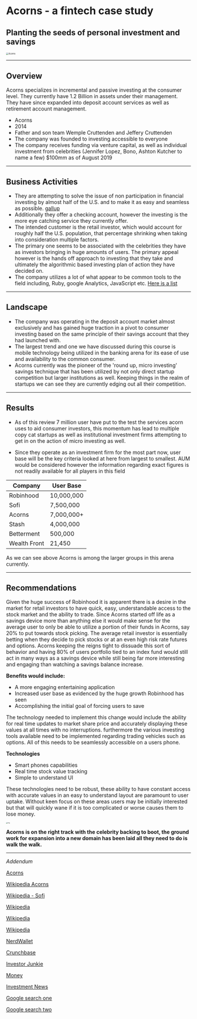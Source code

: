 # Acorns - a fintech case study
## Planting the seeds of personal investment and savings ##

<img src="https://investorjunkie.com/wp-content/uploads/2016/08/acorns-2.png" alt="Acorns" style="zoom:40%;" />

---

## Overview ##

Acorns specializes in incremental and passive investing at the consumer level. They currently have 1.2 Billion in assets under their management.  They have since expanded into deposit account services as well as retirement account management. 

- Acorns
- 2014
- Father and son team Wemple Cruttenden and Jeffery Cruttenden
- The company was founded to investing accessible to everyone
- The company receives funding via venture capital, as well as individual investment from celebrities (Jennifer Lopez, Bono, Ashton Kutcher to name a few) $100mm as of August 2019

---

## Business Activities ##

 - They are attempting to solve the issue of non participation in financial investing by almost half of the U.S. and to make it as easy and seamless as possible. [gallup](https://news.gallup.com/poll/266807/percentage-americans-owns-stock.aspx)
 - Additionally they offer a checking account, however the investing is the more eye catching service they currently offer.
 - The intended customer is the retail investor, which would account for roughly half the U.S. population, that percentage shrinking when taking into consideration multiple factors.
 -  The primary one seems to be associated with the celebrities they have as investors bringing in huge amounts of users. The primary appeal however is the hands off approach to investing that they take and ultimately the algorithmic based investing plan of action they have decided on.
 -  The company utilizes a lot of what appear to be common tools to the field including, Ruby,  google Analytics, JavaScript etc. [Here is a list](https://stackshare.io/acorns/acorns) 

---

## Landscape ##

 - The company was operating in the deposit account market almost exclusively and has gained huge traction in a pivot to consumer investing based on the same principle of their savings account that they had launched with.
 - The largest trend and one we have discussed during this course is mobile technology being utilized in the banking arena for its ease of use and availability to the common consumer.
 - Acorns currently was the pioneer of the 'round up, micro investing' savings technique that has been utilized by not only direct startup competition but larger institutions as well. Keeping things in the realm of startups we can see they are currently edging out all their competition. 

---

## Results ## 

 - As of this review 7 million user have put to the test the services acorn uses to aid consumer investors, this momentum has lead to multiple copy cat startups as well as institutional investment firms attempting to get in on the action of micro investing as well.

 - Since they operate as an investment firm for the most part now, user base will be the key criteria looked at here from largest to smallest. AUM would be considered however the information regarding exact figures is not readily available for all players in this field

| Company     | User Base             |
| ----------- | --------------------- |
| Robinhood   | 10,000,000         |
| Sofi        | 7,500,000 		  |
| Acorns      | 7,000,000+ 		 |
| Stash       | 4,000,000 	  	  |
| Betterment  | 500,000  		  |
| Wealth Front | 21,450   		  |

As we can see above Acorns is among the larger groups in this arena currently. 

---
## Recommendations ##

Given the huge success of Robinhood it is apparent there is a desire in the market for retail investors to have quick, easy, understandable access to the stock market and the ability to trade. Since Acorns started off life as a savings device more than anything else it would make sense for the average user to only be able to utilize a portion of their funds in Acorns, say 20% to put towards stock picking. The average retail investor is essentially betting when they decide to pick stocks or at an even high risk rate futures and options. Acorns keeping the reigns tight to dissuade this sort of behavior and having 80% of users portfolio tied to an index fund would still act in many ways as a savings device while still being far more interesting and engaging than watching a savings balance increase. 

**Benefits would include:**

- A more engaging entertaining application
- Increased user base as evidenced by the huge growth Robinhood has seen
- Accomplishing the initial goal of forcing users to save

The technology needed to implement this change would include the ability for real time updates to market share price and accurately displaying these values at all times with no interruptions. furthermore the various investing tools available need to be implemented regarding trading vehicles such as options. All of this needs to be seamlessly accessible on a users phone. 

**Technologies**

- Smart phones capabilities
- Real time stock value tracking
- Simple to understand UI

These technologies need to be robust, these ability to have constant access with accurate values in an easy to understand layout are paramount to user uptake. Without keen focus on these areas users may be initially interested but that will quickly wane if it is too complicated or worse causes them to lose money. 

<img src="https://www.baincapitalventures.com/assets/Acorns-Logo-1.jpg" alt="img" style="zoom:25%;" />

**Acorns is on the right track with the celebrity backing to boot, the ground work for expansion into a new domain has been laid all they need to do is walk the walk.**

---
*Addendum*

[Acorns](https://www.acorns.com/news/)

[Wikipedia Acorns](https://en.wikipedia.org/wiki/Acorns_(company))

[Wikipedia - Sofi](https://en.wikipedia.org/wiki/SoFi)

[Wikipedia](https://en.wikipedia.org/wiki/Betterment_(company))

[Wikipedia](https://en.wikipedia.org/wiki/Robinhood_(company))

[Wikipedia](https://en.wikipedia.org/wiki/Stash_(company))

[NerdWallet](https://www.nerdwallet.com/best/investing/investment-apps)

[Crunchbase](https://www.crunchbase.com/organization/acorns-grow/timeline/timeline#section-recent-news-activity)

[Investor Junkie](https://investorjunkie.com/reviews/wealthfront/)

[Money](https://money.usnews.com/investing/investing-101/slideshows/8-great-investing-apps-and-sites-for-millennials?slide=11)

[Investment News](https://www.investmentnews.com/betterment-grows-500k-accounts-189575)

[Google search one](https://www.google.com/search?rlz=1C1CHBF_enUS714US714&sxsrf=ALeKk02tC0sxn33ueUTFe_FZTl9Ff2oqiw:1592957817778&q=sofi+user+base&spell=1&sa=X&ved=2ahUKEwjQoPumlpnqAhUFFzQIHbLhDwAQBSgAegQIDRAn&biw=894&bih=931)

[Google search two](https://www.google.com/search?q=robinhood+user&rlz=1C1CHBF_enUS714US714&oq=robinhood+user&aqs=chrome..69i57j0l7.3686j0j7&sourceid=chrome&ie=UTF-8)

